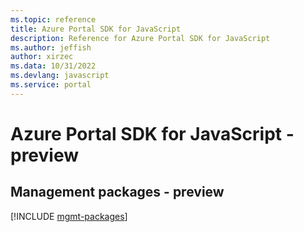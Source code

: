```yaml
---
ms.topic: reference
title: Azure Portal SDK for JavaScript
description: Reference for Azure Portal SDK for JavaScript
ms.author: jeffish
author: xirzec
ms.data: 10/31/2022
ms.devlang: javascript
ms.service: portal
---
```

# Azure Portal SDK for JavaScript - preview

## Management packages - preview
[!INCLUDE [mgmt-packages](portal-mgmt-index.md)]